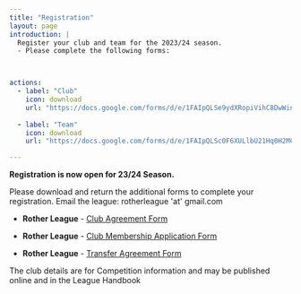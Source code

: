 ```yaml
---
title: "Registration"
layout: page
introduction: |
  Register your club and team for the 2023/24 season.
  - Please complete the following forms:



actions:
  - label: "Club"
    icon: download
    url: "https://docs.google.com/forms/d/e/1FAIpQLSe9ydXRopiVihC8DwWinSV-OJvl_UQwUuDDglKmg4MiYtc2CQ/viewform?usp=sf_link"
    
  - label: "Team"
    icon: download
    url: "https://docs.google.com/forms/d/e/1FAIpQLSc0F6XULlbU21Hq0H2MCb2q5RH_B9P4JC0O8ySSdSHpzcrwAQ/viewform?usp=sf_link"

---
```


**Registration is now open for 23/24 Season.**

Please download and return the additional forms to complete your registration. Email the league: rotherleague 'at' gmail.com

* **Rother League** - [Club Agreement Form](https://drive.google.com/file/d/1SNuivxLEcg2QAUZ8POuFP5YiyH_lTHi-/view?usp=sharing)

* **Rother League** - [Club Membership Application Form](https://drive.google.com/file/d/1AkwQ8MAW94WN1J4Md5erhlwvFHo-80Bd/view?usp=sharing)

* **Rother League** - [Transfer Agreement Form](https://drive.google.com/file/d/1WQpPZ6XpOzpBA7OOJ5cFL-3AsP7IIkIq/view?usp=sharing)

The club details are for Competition information and may be published online and in the League Handbook





